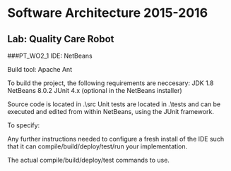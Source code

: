 # Software Architecture 2015-2016
## Lab: Quality Care Robot

###PT_WO2_1
IDE: NetBeans

Build tool: Apache Ant

To build the project, the following requirements are neccesary:
JDK 1.8
NetBeans 8.0.2
JUnit 4.x (optional in the NetBeans installer)

Source code is located in .\src
Unit tests are located in .\tests and can be executed and edited from within NetBeans, using the JUnit framework.

To specify:

Any further instructions needed to configure a fresh install of the IDE such that it can compile/build/deploy/test/run your implementation.

The actual compile/build/deploy/test commands to use.
